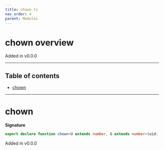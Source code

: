 ```yaml
---
title: chown.ts
nav_order: 4
parent: Modules
---
```


# chown overview

Added in v0.0.0

---

<h2 class="text-delta">Table of contents</h2>

- [chown](#chown)

---

# chown

**Signature**

```ts
export declare function chown<U extends number, G extends number>(uid: U, gid: G)
```

Added in v0.0.0
